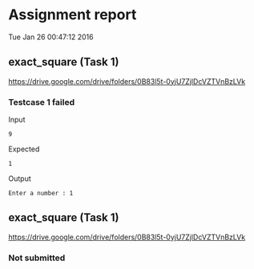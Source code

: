 # Assignment report
Tue Jan 26 00:47:12 2016
## exact_square (Task 1)
https://drive.google.com/drive/folders/0B83l5t-0yjU7ZjlDcVZTVnBzLVk

### Testcase 1 failed
Input
```
9
```


Expected
```
1
```


Output
```
Enter a number : 1
```

## exact_square (Task 1)
https://drive.google.com/drive/folders/0B83l5t-0yjU7ZjlDcVZTVnBzLVk

### Not submitted
